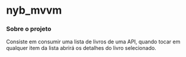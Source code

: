 # nyb_mvvm
<h3>Sobre o projeto</h3>
<p> Consiste em consumir uma lista de livros de uma API, quando tocar em qualquer item da lista
 abrirá os detalhes do livro selecionado.</p>